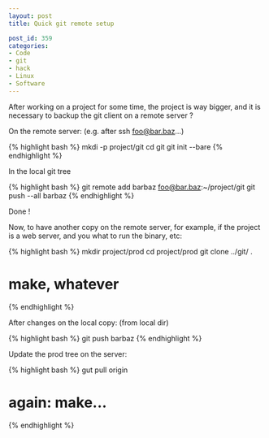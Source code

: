 ```yaml
---
layout: post
title: Quick git remote setup

post_id: 359
categories:
- Code
- git
- hack
- Linux
- Software
---
```


After working on a project for some time, the project is way bigger, and it is necessary to backup the git client on a remote server ?

On the remote server: (e.g. after ssh foo@bar.baz...)

{% highlight bash %}
mkdi -p project/git
cd git
git init --bare
{% endhighlight %}

In the local git tree

{% highlight bash %}
git remote add barbaz foo@bar.baz:~/project/git
git push --all barbaz
{% endhighlight %}

Done !

Now, to have another copy on the remote server, for example, if the project is a web server, and you what to run the binary, etc:

{% highlight bash %}
mkdir project/prod
cd project/prod
git clone ../git/ .
# make, whatever
{% endhighlight %}

After changes on the local copy: (from local dir)

{% highlight bash %}
git push barbaz
{% endhighlight %}

Update the prod tree on the server:

{% highlight bash %}
gut pull origin
# again: make...
{% endhighlight %}
